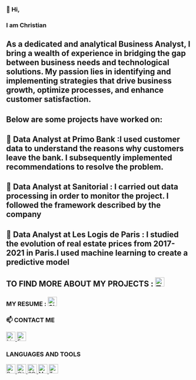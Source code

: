 ### 👋 Hi, 
### I am Christian

## As a dedicated and analytical Business Analyst, I bring a wealth of experience in bridging the gap between business needs and technological solutions. My passion lies in identifying and implementing strategies that drive business growth, optimize processes, and enhance customer satisfaction.

## Below are some projects have worked on:

## 🔭 Data Analyst at **Primo Bank** :I used customer data to understand the reasons why customers leave the bank. I subsequently implemented recommendations to resolve the problem.
## 🔭 Data Analyst at **Sanitorial** : I carried out data processing in order to monitor the project. I followed the framework described by the company
## 🔭 Data Analyst at **Les Logis de Paris** : I studied the evolution of real estate prices from 2017-2021 in Paris.I used machine learning to create a predictive model


## TO FIND MORE ABOUT MY PROJECTS : <a href="https://public.tableau.com/app/profile/ro.cf/vizzes"><img src="https://img.icons8.com/ios-filled/50/000000/table.png" alt="Tableau Public" width="25" height="25"></a>

### MY RESUME : <!-- Icône GitHub --><a href="https://github.com/Robert-Christ"><img src="https://img.icons8.com/ios-glyphs/30/000000/github.png" alt="GitHub" width="25" height="25"></a>


### 📫 CONTACT ME

<a href="https://www.linkedin.com/feed/">
    <img src="https://upload.wikimedia.org/wikipedia/commons/c/ca/LinkedIn_logo_initials.png" alt="LinkedIn" width="25" height="25">
</a>
<a href="mailto:coefrobert@yahoo.fr">
    <img src="https://img.icons8.com/ios-filled/50/000000/email.png" alt="Email" width="25" height="25">
</a>


### LANGUAGES AND TOOLS
<!-- Icône Python -->
<a href="https://www.python.org">
    <img src="https://img.icons8.com/color/48/000000/python.png" alt="Python" width="25" height="25">
</a>

<!-- Icône GitHub -->
<a href="https://github.com/votreprofil">
    <img src="https://img.icons8.com/ios-glyphs/30/000000/github.png" alt="GitHub" width="25" height="25">
</a>
<!-- Icône SQL -->
<a href="https://www.example.com/sql">
    <img src="https://img.icons8.com/ios-filled/50/000000/sql.png" alt="SQL" width="25" height="25">
</a>

<!-- Icône Markdown -->
<a href="https://www.example.com/markdown">
    <img src="https://img.icons8.com/ios/50/000000/markdown.png" alt="Markdown" width="25" height="25">
</a>

<!-- Icône Tableau Public -->
<a href="https://public.tableau.com">
    <img src="https://img.icons8.com/color/48/000000/tableau-software.png" alt="Tableau Public" width="25" height="25">
</a>
